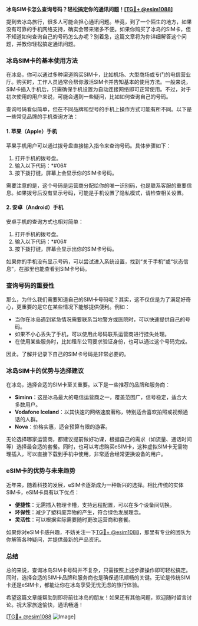 **冰岛SIM卡怎么查询号码？轻松搞定你的通讯问题！[[TG💪+ @esim1088](https://t.me/s/esim1088)]**

提到去冰岛旅行，很多人可能会担心通讯问题。毕竟，到了一个陌生的地方，如果没有可靠的手机网络支持，确实会带来诸多不便。如果你购买了冰岛的SIM卡，但不知道如何查询自己的号码怎么办呢？别着急，这篇文章将为你详细解答这个问题，并教你轻松搞定通讯问题。

### 冰岛SIM卡的基本使用方法

在冰岛，你可以通过多种渠道购买SIM卡，比如机场、大型商场或专门的电信营业厅。购买时，工作人员通常会帮你激活SIM卡并告知基本的使用方法。一般来说，SIM卡插入手机后，只需确保手机设置为自动连接网络即可正常使用。不过，对于初次使用的用户来说，可能会遇到一些疑问，比如如何查询自己的号码。

查询号码看似简单，但在不同品牌和型号的手机上操作方式可能有所不同。以下是一些常见品牌的手机查询方法：

#### 1. 苹果（Apple）手机
苹果手机用户可以通过拨号盘直接输入指令来查询号码。具体步骤如下：
1. 打开手机的拨号盘。
2. 输入以下代码：*#06#
3. 按下拨打键，屏幕上会显示你的SIM卡号码。

需要注意的是，这个号码是运营商分配给你的唯一识别码，也是联系客服的重要信息。如果拨号后没有显示号码，可能是手机设置了隐私模式，请检查相关设置。

#### 2. 安卓（Android）手机
安卓手机的查询方式也相对简单：
1. 打开手机的拨号盘。
2. 输入以下代码：*#06#
3. 按下拨打键，屏幕会显示出你的SIM卡号码。

如果你的手机没有显示号码，可以尝试进入系统设置，找到“关于手机”或“状态信息”，在那里也能查看到SIM卡号码。

### 查询号码的重要性

那么，为什么我们需要知道自己的SIM卡号码呢？其实，这不仅仅是为了满足好奇心，更重要的是它在某些情况下能够提供便利。例如：
- 当你在冰岛遇到紧急情况需要联系当地警方或医院时，可以快速提供自己的号码。
- 如果不小心丢失了手机，可以使用此号码联系运营商进行挂失处理。
- 在使用某些服务时，比如租车公司要求验证身份，也可以通过这个号码完成。

因此，了解并记录下自己的SIM卡号码是非常必要的。

### 冰岛SIM卡的优势与选择建议

在冰岛，选择合适的SIM卡至关重要。以下是一些推荐的品牌和服务商：
- **Siminn**：这是冰岛最大的电信运营商之一，覆盖范围广，信号稳定，适合大多数用户。
- **Vodafone Iceland**：以其快速的网络速度著称，特别适合喜欢拍照或视频通话的人群。
- **Nova**：价格实惠，适合预算有限的游客。

无论选择哪家运营商，都建议提前做好功课，根据自己的需求（如流量、通话时间等）选择最合适的套餐。同时，也可以考虑购买eSIM卡，这种虚拟SIM卡无需物理插入，可以直接下载到手机中使用，非常适合经常更换设备的用户。

### eSIM卡的优势与未来趋势

近年来，随着科技的发展，eSIM卡逐渐成为一种新兴的选择。相比传统的实体SIM卡，eSIM卡具有以下优点：
- **便捷性**：无需插入物理卡槽，支持远程配置，可以在多个设备间切换。
- **环保性**：减少了塑料废弃物的产生，符合绿色发展理念。
- **灵活性**：可以根据实际需要随时更改运营商和套餐。

如果你对eSIM卡感兴趣，不妨关注一下[TG💪+ @esim1088](https://t.me/s/esim1088)，那里有专业的团队为你解答各种疑问，并提供最新的产品资讯。

### 总结

总的来说，查询冰岛SIM卡号码并不复杂，只需按照上述步骤操作即可轻松搞定。同时，选择合适的SIM卡品牌和服务商也是确保通讯顺畅的关键。无论是传统SIM卡还是eSIM卡，都能让你在冰岛享受无忧无虑的旅行体验。

希望这篇文章能帮助到即将前往冰岛的朋友！如果还有其他问题，欢迎随时留言讨论。祝大家旅途愉快，通讯畅通！

[[TG💪+ @esim1088](https://t.me/s/esim1088) ![Image](https://i.postimg.cc/4NQfJmqS/Snipaste-2025-05-13-00-14-12.png)]
